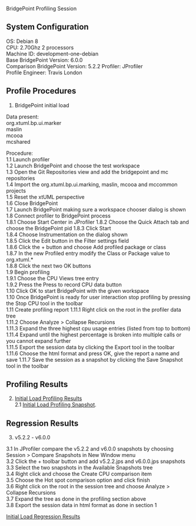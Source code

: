 BridgePoint Profiling Session

System Configuration
-----------
OS: Debian 8   
CPU: 2.70Ghz 2 processors   
Machine ID: development-one-debian   
Base BridgePoint Version: 6.0.0   
Comparison BridgePoint Version: 5.2.2 
Profiler: JProfiler   
Profile Engineer: Travis London   

Profile Procedures
----------------------
1. BridgePoint initial load   

Data present:   
org.xtuml.bp.ui.marker   
maslin   
mcooa   
mcshared   

Procedure:   
1.1 Launch profiler  
1.2 Launch BridgePoint and choose the test workspace   
1.3 Open the Git Repositories view and add the bridgepoint and mc repositories    
1.4 Import the org.xtuml.bp.ui.marking, maslin, mcooa and mccommon projects   
1.5 Reset the xtUML perspective   
1.6 Close BridgePoint   
1.7 Launch BridgePoint making sure a workspace chooser dialog is shown   
1.8 Connect profiler to BridgePoint process   
1.8.1 Choose Start Center in JProfiler
1.8.2 Choose the Quick Attach tab and choose the BridgePoint pid
1.8.3 Click Start   
1.8.4 Choose Instrumentation on the dialog shown   
1.8.5 Click the Edit button in the Filter settings field   
1.8.6 Click the + button and choose Add profiled package or class   
1.8.7 In the new Profiled entry modify the Class or Package value to org.xtuml.*   
1.8.8 Click the next two OK buttons   
1.9 Begin profiling   
1.9.1 Choose the CPU Views tree entry   
1.9.2 Press the Press to record CPU data button   
1.10 Click OK to start BridgePoint with the given workspace   
1.10 Once BridgePoint is ready for user interaction stop profiling by pressing the Stop CPU tool in the toolbar   
1.11 Create profiling report 
1.11.1 Right click on the root in the profiler data tree    
1.11.2 Choose Analyze > Collapse Recursions   
1.11.3 Expand the three highest cpu usage entries (listed from top to bottom)   
1.11.4 Expand until the highest percentage is broken into multiple calls or you cannot expand further    
1.11.5 Export the session data by clicking the Export tool in the toolbar   
1.11.6 Choose the html format and press OK, give the report a name and save
1.11.7 Save the session as a snapshot by clicking the Save Snapshot tool in the toolbar 
  
Profiling Results   
-------------
2. [Initial Load Profiling Results](https://github.com/xtuml/bridgepoint/doc-bridgepoint/notes/9111_Profile_BridgePoint/BridgePoint_Profiling_initial_load_v6.0.0.html)      
2.1 [Initial Load Profiling Snapshot](https://github.com/xtuml/bridgepoint/doc-bridgepoint/notes/9111_Profile_BridgePoint/BridgePoint_Profiling_initial_load_v6.0.0.jps).  

Regression Results   
---------

3. v5.2.2 - v6.0.0   

3.1 In JProfiler compare the v5.2.2 and v6.0.0 snapshots by choosing Session > Compare Snapshots in New Window menu   
3.2 Click the + toolbar button and add v5.2.2.jps and v6.0.0.jps snapshots   
3.3 Select the two snapshots in the Available Snapshots tree   
3.4 Right click and choose the Create CPU comparison item   
3.5 Choose the Hot spot comparison option and click finish   
3.6 Right click on the root in the session tree and choose Analyze > Collapse Recursions   
3.7 Expand the tree as done in the profiling section above   
3.8 Export the session data in html format as done in section 1   

[Initial Load Regression Results](https://github.com/xtuml/bridgepoint/doc-bridgepoint/notes/9111_Profile_BridgePoint/BridgePoint_Regression_initial_load_v5.2.2_v6.0.0.html)   


